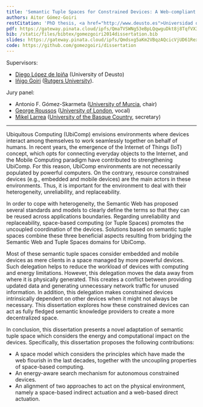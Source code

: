 ```yaml
---
title: 'Semantic Tuple Spaces for Constrained Devices: A Web-compliant Vision'
authors: Aitor Gómez-Goiri
restCitation: 'PhD thesis, <a href="http://www.deusto.es">Universidad de Deusto</a>, June 16th, 2014.'
pdf: https://gateway.pinata.cloud/ipfs/QmaTVSWNg53eBpLQqwguDkt8j8TqfVX3DWQg34sEzbkGa4
bib: /static/files/bibtex/gomezgoiri2014dissertation.bib
slides: https://gateway.pinata.cloud/ipfs/Qmdsxg5aKm2VBqzAQcicVjUD61RexpwW5p1y3wU4sPVa5z
code: https://github.com/gomezgoiri/dissertation
---
```


Supervisors:

- [Diego López de Ipiña](http://paginaspersonales.deusto.es/dipina/) (University of Deusto)
- [Iñigo Goiri](http://www.research.rutgers.edu/~goiri/) ([Rutgers University](http://www.rutgers.edu/)).

Jury panel:

- Antonio F. Gómez-Skarmeta ([University of Murcia](http://www.um.es/), chair)
- [George Roussos](http://www.dcs.bbk.ac.uk/~gr/) ([University of London](http://www.dcs.bbk.ac.uk), vocal)
- [Mikel Larrea](http://www.sc.ehu.es/acwlaalm/) ([University of the Basque Country](http://www.ehu.es), secretary)

<hr />

Ubiquitous Computing (UbiComp) envisions environments where devices interact among themselves to work seamlessly together on behalf of humans.
In recent years, the emergence of the Internet of Things (IoT) concept, which opts for connecting everyday objects to the Internet, and the Mobile Computing paradigm have contributed to strengthening UbiComp.
For this reason, UbiComp environments are not necessarily populated by powerful computers.
On the contrary, resource constrained devices (e.g., embedded and mobile devices) are the main actors in these environments.
Thus, it is important for the environment to deal with their heterogeneity, unreliability, and replaceability.

In order to cope with heterogeneity, the Semantic Web has proposed several standards and models to clearly define the terms so that they can be reused across applications boundaries.
Regarding unreliability and replaceability, space-based computing (or Tuple Spaces) promotes the uncoupled coordination of the devices.
Solutions based on semantic tuple spaces combine these three beneficial aspects resulting from bridging the Semantic Web and Tuple Spaces domains for UbiComp.

Most of these semantic tuple spaces consider embedded and mobile devices as mere clients in a space managed by more powerful devices.
Such delegation helps to reduce the workload of devices with computing and energy limitations.
However, this delegation moves the data away from where it is physically generated.
This creates a conflict between providing updated data and generating unnecessary network traffic for unused information.
In addition, this delegation makes constrained devices intrinsically dependent on other devices when it might not always be necessary.
This dissertation explores how these constrained devices can act as fully fledged semantic knowledge providers to create a more decentralized space.

In conclusion, this dissertation presents a novel adaptation of semantic tuple space which considers the energy and computational impact on the devices.
Specifically, this dissertation proposes the following contributions:

- A space model which considers the principles which have made the web flourish in the last decades, together with the uncoupling properties of space-based computing.
- An energy-aware search mechanism for autonomous constrained devices.
- An alignment of two approaches to act on the physical environment, namely a space-based indirect actuation and a web-based direct actuation.
